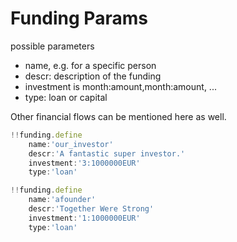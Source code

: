 # Funding Params

possible parameters

- name, e.g. for a specific person
- descr: description of the funding
- investment is month:amount,month:amount, ...
- type: loan or capital

Other financial flows can be mentioned here as well.


```js
!!funding.define
    name:'our_investor'
    descr:'A fantastic super investor.'  
    investment:'3:1000000EUR'
    type:'loan'

!!funding.define
    name:'afounder'
    descr:'Together Were Strong'  
    investment:'1:1000000EUR'
    type:'loan'



```

